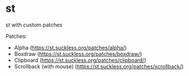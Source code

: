 # st
st with custom patches

Patches:
- Alpha (https://st.suckless.org/patches/alpha/)
- Boxdraw (https://st.suckless.org/patches/boxdraw/)
- Clipboard (https://st.suckless.org/patches/clipboard/)
- Scrollback (with mouse) (https://st.suckless.org/patches/scrollback/)
